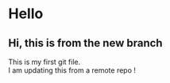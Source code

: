 # Hello 

## Hi, this is from the new branch 

This is my first git file.  
I am updating this from a remote repo ! 

